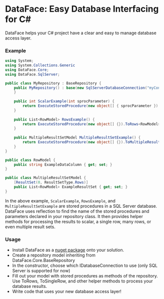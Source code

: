 
# DataFace: Easy Database Interfacing for C#

DataFace helps your C# project have a clear and easy to manage database access layer.

### Example

```C#
using System;
using System.Collections.Generic
using DataFace.Core;
using DataFace.SqlServer;

public class MyRepository : BaseRepository {
	public MyRepository() : base(new SqlServerDatabaseConnection("myConnectionString")) {
    }
    
    public int ScalarExample(int sprocParameter) {
        return ExecuteStoredProcedure(new object[] { sprocParameter }).ToScalar<int>();
    }
    
    public List<RowModel> RowsExample() {
        return ExecuteStoredProcedure(new object[] {}).ToRows<RowModel>();
    }
    
    public MultipleResultSetModel MultipleResultSetExample() {
        return ExecuteStoredProcedure(new object[] {}).ToMultipleResultSetModel<MultipleResultSetModel>();
    }
}

public class RowModel {
	public string ExampleDataColumn { get; set; }
}

public class MultipleResultSetModel {
	[ResultSet(0, ResultSetType.Rows)]
	public List<RowModel> ExampleResultSet { get; set; }
}
```

In the above example, ```ScalarExample```, ```RowsExample```, and ```MultipleResultSetExample``` are stored procedures in a SQL Server database.  DataFace uses reflection to find the name of the stored procedures and parameters declared in your repository class.  It then provides helper methods for processing the results to scalar, a single row, many rows, or even multiple result sets.

### Usage

* Install DataFace as a [nuget package](https://www.nuget.org/packages/DataFace/) onto your solution.
* Create a repository model inheriting from DataFace.Core.BaseRepository
* In the constructor, choose which IDatabaseConnection to use (only SQL Server is supported for now)
* Fill out your model with stored procedures as methods of the repository.  Use ToRows, ToSingleRow, and other helper methods to process your database results.
* Write code that uses your new database access layer!

